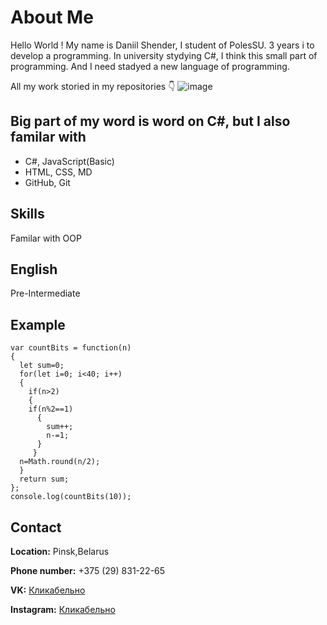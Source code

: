 # **About Me**

Hello World ! My name is Daniil Shender, I student of PolesSU. 3 years i to develop a programming. In university stydying C#, I think this small part of programming.
And I need stadyed a new language of programming. 

All my work storied in my repositories :point_down:
![image](https://user-images.githubusercontent.com/115727657/223774035-078dca17-c0d6-4f13-be90-8036798e5ab5.png)

## **Big part of my word is word on C#, but I also familar with**

- C#, JavaScript(Basic)
- HTML, CSS, MD
- GitHub, Git

## **Skills**

Familar with OOP


## **English**

Pre-Intermediate

## **Example**
```
var countBits = function(n) 
{
  let sum=0;
  for(let i=0; i<40; i++)
  {
    if(n>2)
    {
    if(n%2==1)
      {
        sum++;
        n-=1;
      }
     }
  n=Math.round(n/2);
  }
  return sum;
};
console.log(countBits(10));
```

## **Contact**

**Location:** Pinsk,Belarus

**Phone number:** +375 (29) 831-22-65

**VK:** [Кликабельно](https://vk.com/danik_shender)

**Instagram:** [Кликабельно](https://www.instagram.com/danikishender/)
